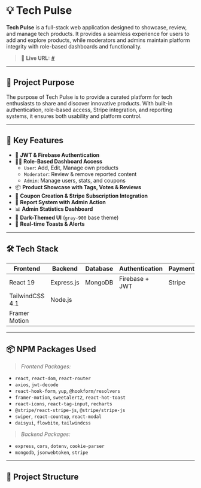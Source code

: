 # 💡 Tech Pulse

**Tech Pulse** is a full-stack web application designed to showcase, review, and manage tech products. It provides a seamless experience for users to add and explore products, while moderators and admins maintain platform integrity with role-based dashboards and functionality.

> 🔗 **Live URL:** [#](#)

---

## 📌 Project Purpose

The purpose of Tech Pulse is to provide a curated platform for tech enthusiasts to share and discover innovative products. With built-in authentication, role-based access, Stripe integration, and reporting systems, it ensures both usability and platform control.

---

## 🚀 Key Features

- 🔐 **JWT & Firebase Authentication**
- 🧑‍💻 **Role-Based Dashboard Access**
  - `User`: Add, Edit, Manage own products
  - `Moderator`: Review & remove reported content
  - `Admin`: Manage users, stats, and coupons
- 📦 **Product Showcase with Tags, Votes & Reviews**
- 🧾 **Coupon Creation & Stripe Subscription Integration**
- 🚩 **Report System with Admin Action**
- 📊 **Admin Statistics Dashboard**
- 🌙 **Dark-Themed UI** (`gray-900` base theme)
- 💬 **Real-time Toasts & Alerts**

---

## 🛠 Tech Stack

| Frontend           | Backend         | Database | Authentication     | Payments |
|-------------------|------------------|----------|---------------------|----------|
| React 19           | Express.js       | MongoDB  | Firebase + JWT      | Stripe   |
| TailwindCSS 4.1    | Node.js          |          |                     |          |
| Framer Motion      |                  |          |                     |          |

---

## 📦 NPM Packages Used

> *Frontend Packages:*
- `react`, `react-dom`, `react-router`
- `axios`, `jwt-decode`
- `react-hook-form`, `yup`, `@hookform/resolvers`
- `framer-motion`, `sweetalert2`, `react-hot-toast`
- `react-icons`, `react-tag-input`, `recharts`
- `@stripe/react-stripe-js`, `@stripe/stripe-js`
- `swiper`, `react-countup`, `react-modal`
- `daisyui`, `flowbite`, `tailwindcss`

> *Backend Packages:*
- `express`, `cors`, `dotenv`, `cookie-parser`
- `mongodb`, `jsonwebtoken`, `stripe`

---

## 📁 Project Structure

